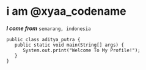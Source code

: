 # i am @xyaa_codename

***I come from*** ```semarang, indonesia```


```
public class aditya_putra {
   public static void main(String[] args) {
      System.out.print("Welcome To My Profile!");
   }
}
```
